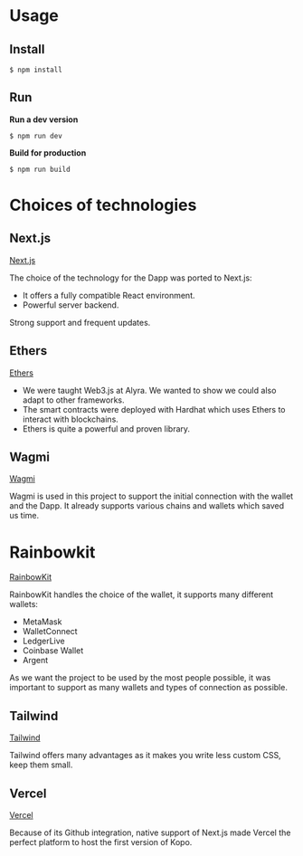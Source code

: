 # Usage

## Install

```console
$ npm install
```

## Run

**Run a dev version**

```console
$ npm run dev
```

**Build for production**

```console
$ npm run build
```

# Choices of technologies

## Next.js

[Next.js](https://nextjs.org/)

The choice of the technology for the Dapp was ported to Next.js:

- It offers a fully compatible React environment.
- Powerful server backend.

Strong support and frequent updates.

## Ethers

[Ethers](https://docs.ethers.io/v5/)

- We were taught Web3.js at Alyra. We wanted to show we could also adapt to other frameworks.
- The smart contracts were deployed with Hardhat which uses Ethers to interact with blockchains.
- Ethers is quite a powerful and proven library.

## Wagmi

[Wagmi](https://wagmi.sh/)

Wagmi is used in this project to support the initial connection with the wallet and the Dapp. It already supports
various chains and wallets which saved us time.

# Rainbowkit

[RainbowKit](https://www.rainbowkit.com/)

RainbowKit handles the choice of the wallet, it supports many different wallets:

- MetaMask
- WalletConnect
- LedgerLive
- Coinbase Wallet
- Argent

As we want the project to be used by the most people possible, it was important to support as many wallets and types of
connection as possible.

## Tailwind

[Tailwind](https://www.tailwindapp.com/)

Tailwind offers many advantages as it makes you write less custom CSS, keep them small.

## Vercel

[Vercel](https://vercel.com/)

Because of its Github integration, native support of Next.js made Vercel the perfect platform to host the first version
of Kopo.
